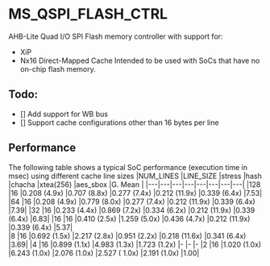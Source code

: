 # MS_QSPI_FLASH_CTRL
AHB-Lite Quad I/O SPI Flash memory controller with support for:
- XiP 
- Nx16 Direct-Mapped Cache
Intended to be used with SoCs that have no on-chip flash memory. 

## Todo:
 - [] Add support for WB bus
 - [] Support cache configurations other than 16 bytes per line

 ## Performance
The following table shows a typical SoC performance (execution time in msec) using different cache line sizes 
|NUM_LINES   |LINE_SIZE   |stress |hash |chacha  |xtea(256) |aes_sbox    |G. Mean |
|---|---|---|---|---|---|---|---|
|128 |16  |0.208 (4.9x)    |0.707 (8.8x)    |0.277 (7.4x) |0.212 (11.9x)   |0.339 (6.4x)    |7.53|
|64  |16  |0.208 (4.9x)    |0.779 (8.0x)    |0.277 (7.4x) |0.212 (11.9x)   |0.339 (6.4x)    |7.39|
|32  |16  |0.233 (4.4x)    |0.869 (7.2x)    |0.334 (6.2x) |0.212 (11.9x)   |0.339 (6.4x)    |6.83|
|16  |16  |0.410 (2.5x)    |1.259 (5.0x)    |0.436 (4.7x) |0.212 (11.9x)   |0.339 (6.4x)    |5.37|     
|8   |16  |0.692 (1.5x)    |2.217 (2.8x)    |0.951 (2.2x) |0.218 (11.6x)   |0.341 (6.4x)    |3.69|
|4   |16  |0.899 (1.1x)    |4.983 (1.3x)    |1.723 (1.2x) |-               |-               |-
|2   |16  |1.020 (1.0x)    |6.243 (1.0x)    |2.076 (1.0x) |2.527 ( 1.0x)   |2.191 (1.0x)    |1.00|
